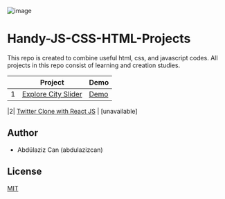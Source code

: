 ![image](https://github.com/abdulazizcan/Handy-JS-CSS-HTML-Projects/blob/main/js-project.jpg?raw=true)
# Handy-JS-CSS-HTML-Projects
This repo is created to combine useful html, css, and javascript codes. All projects in this repo consist of learning and creation studies.

|| Project                      | Demo|
|:-:| ---------------------------------------------------- | ------------------------------------------------------------- |
|1| [Explore City Slider](https://github.com/abdulazizcan/Handy-JS-CSS-HTML-Projects/tree/main/explore-city-slider) | [Demo](http://abdulazizcan.com/projelerim/explore-city-slider/)               |

|2| [Twitter Clone with React JS](https://github.com/abdulazizcan/Basic-and-Handy-JS-CSS-HTML-Projects/tree/main/Twitter%20Clone%20with%20React%20JS) | [unavailable]


## Author 

- Abdülaziz Can (abdulazizcan)

## License

[MIT](https://opensource.org/licenses/MIT)

